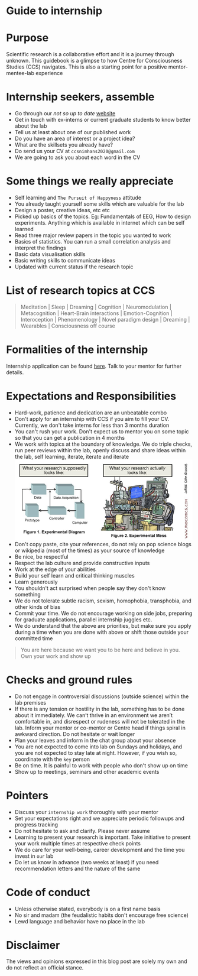 # Guide to internship


# Purpose
Scientific research is a collaborative effort and it is a journey through unknown. This guidebook is a glimpse to how Centre for Consciousness Studies (CCS) navigates. This is also a starting point for a positive mentor-mentee-lab experience

# Internship seekers, assemble
- Go through our *not so up to date* [website](https://ccsnimhans.netlify.app/)
- Get in touch with ex-interns or current graduate students to know better about the lab
- Tell us at least about one of our published work
- Do you have an area of interest or a project idea?
- What are the skillsets you already have?
- Do send us your CV at `ccsnimhans2020@gmail.com`
- We are going to ask you about each word in the CV

# Some things we really appreciate
- Self learning and `The Pursuit of Happyness` attitude
- You already taught yourself some skills which are valuable for the lab
- Design a poster, creative ideas, etc etc
- Picked up basics of the topics. Eg: Fundamentals of EEG, How to design experiments. Anything which is available in internet which can be self learned
- Read three major review papers in the topic you wanted to work
- Basics of statistics. You can run a small correlation analysis and interpret the findings
- Basic data visualisation skills
- Basic writing skills to communicate ideas
- Updated with current status if the research topic

# List of research topics at CCS
> Meditation | Sleep | Dreaming | Cognition | Neuromodulation | Metacognition | Heart-Brain interactions | Emotion-Cognition | Interoception | Phenomenology | Novel paradigm design | Dreaming | Wearables | Consciousness off course

# Formalities of the internship
Internship application can be found [here](https://training.nimhans.ac.in/Training/index.jsp). Talk to your mentor for further details.

# Expectations and Responsibilities
- Hard-work, patience and dedication are an unbeatable combo
- Don't apply for an internship with CCS if you aim to fill your CV. Currently, we don't take interns for less than 3 months duration
- You can't rush your work. Don't expect us to mentor you on some topic so that you can get a publication in 4 months
- We work with topics at the boundary of knowledge. We do triple checks, run peer reviews within the lab, openly discuss and share ideas within the lab, self learning, iterate, iterate and iterate
![](reality.png)
- Don't copy paste, cite your references, do not rely on pop science blogs or wikipedia (most of the times) as your source of knowledge
- Be nice, be respectful
- Respect the lab culture and provide constructive inputs
- Work at the edge of your abilities
- Build your self learn and critical thinking muscles
- Learn generously
- You shouldn't act surprised when people say they don't know something
- We do not tolerate subtle racism, sexism, homophobia, transphobia, and other kinds of bias
- Commit your time. We do not encourage working on side jobs, preparing for graduate applications, parallel internship juggles etc.
- We do understand that the above are priorities, but make sure you apply during a time when you are done with above or shift those outside your committed time

 > You are here because we want you to be here and believe in you. Own your work and show up
 
# Checks and ground rules
- Do not engage in controversial discussions (outside science) within the lab premises
- If there is any tension or hostility in the lab, something has to be done about it
immediately. We can’t thrive in an environment we aren’t comfortable in, and disrespect or rudeness will not be tolerated in the lab. Inform your mentor or co-mentor or Centre head if things spiral in awkward direction. Do not hesitate or wait longer
- Plan your leaves and inform in the chat group about your absence
- You are not expected to come into lab on Sundays and holidays, and you are not expected to stay late at night. However, if you wish so, coordinate with the `key` person
- Be on time. It is painful to work with people who don't show up on time
- Show up to meetings, seminars and other academic events

# Pointers
- Discuss your `internship work` thoroughly with your mentor
- Set your expectations right and we appreciate periodic followups and progress tracking
- Do not hesitate to ask and clarify. Please never assume
- Learning to present your research is important. Take initiative to present your work multiple times at respective check points
- We do care for your well-being, career development and the time you invest in `our` lab
- Do let us know in advance (two weeks at least) if you need recommendation letters and the nature of the same

# Code of conduct
- Unless otherwise stated, everybody is on a first name basis
- No sir and madam (the feudalistic habits don't encourage free science)
- Lewd language and behavior have no place in the lab

# Disclaimer
The views and opinions expressed in this blog post are solely my own and do not reflect an official stance.
